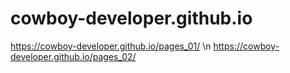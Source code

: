 # cowboy-developer.github.io
https://cowboy-developer.github.io/pages_01/
\n
https://cowboy-developer.github.io/pages_02/
